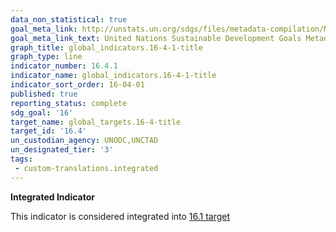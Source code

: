 ```yaml
---
data_non_statistical: true
goal_meta_link: http://unstats.un.org/sdgs/files/metadata-compilation/Metadata-Goal-16.pdf
goal_meta_link_text: United Nations Sustainable Development Goals Metadata (pdf 1361kB)
graph_title: global_indicators.16-4-1-title
graph_type: line
indicator_number: 16.4.1
indicator_name: global_indicators.16-4-1-title
indicator_sort_order: 16-04-01
published: true
reporting_status: complete
sdg_goal: '16'
target_name: global_targets.16-4-title
target_id: '16.4'
un_custodian_agency: UNODC,UNCTAD
un_designated_tier: '3'
tags:
 - custom-translations.integrated
---
```

**Integrated Indicator**

This indicator is considered integrated into [16.1 target](/en/16)
